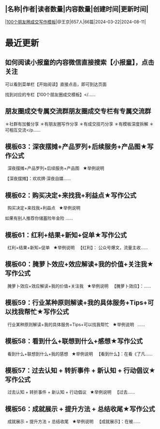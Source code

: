 |名称|作者|读者数量|内容数量|创建时间|更新时间|
---
|[100个朋友圈成交写作模板](https://xiaobot.net/p/xinsheng2020072?refer=0b133df9-27dc-423b-8101-639049001c13)|@王京|657人|66篇|2024-03-22|2024-08-11|

# 最近更新
## 如何阅读小报童的内容微信直接搜索【小报童】，点击关注

可以看到菜单栏【开始阅读】直接点击，即可到达页面


找到对应的专栏【100个朋友圈成交模板】</......
## 朋友圈成交专属交流群朋友圈成交专栏有专属交流群

＊社群有加餐分享
＊有朋友圈写作分享
＊有成交技巧分享
＊有模板深度拆解
＊可相互交流</p......
## 模板63：深夜摆摊+产品罗列+后续服务+产品图★写作公式
&nbsp;
深夜摆摊+产品罗列+后续服务+产品图
&nbsp;
★举例说明

【深夜摆摊】：欢欢牌·深夜自媒......
## 模板62：购买决定+来找我+利益点★写作公式
&nbsp;
购买决定+来找我+利益点
&nbsp;
★举例说明

如果有别人推荐你储蓄险年金险
......
## 模板61：红利+结果+新知+促单★写作公式
&nbsp;
红利+结果+新知+促单
&nbsp;
★举例说明
&nbsp;
【红利】： 公众号爆文，流量主收......
## 模板60：腌萝卜效应+效应解读+我的价值+关注我★写作公式
&nbsp;
腌萝卜效应+效应解读+我的价值+关注我
&nbsp;
★举例说明
&nbsp;
【腌萝卜效应】：......
## 模板59：行业某种原则解读+我的具体服务+Tips+可以找我帮忙★写作公式
&nbsp;
行业某种原则解读+我的具体服务+Tips+可以找我帮忙
&nbsp;
★举例说明
&nbsp;
......
## 模板58：看到什么+联想到什么+感想★写作公式
&nbsp;
看到什么+联想到什么+我的感想
&nbsp;
★举例说明
&nbsp;
【看到什么】：在看《了凡......
## 模板57：过去认知 + 转折事件 + 新认知 + 行动倡议★写作公式
&nbsp;
过去认知 + 转折事件 + 新认知 + 行动倡议
&nbsp;
★举例说明
&nbsp;
【过去......
## 模板56：成就展示 + 提升方法 + 总结收尾★写作公式
&nbsp;
成就展示 + 提升方法 + 总结收尾
&nbsp;
★举例说明
&nbsp;
【成就展示】：在被......


